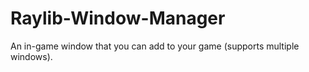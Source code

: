 # Raylib-Window-Manager
An in-game window that you can add to your game (supports multiple windows).
